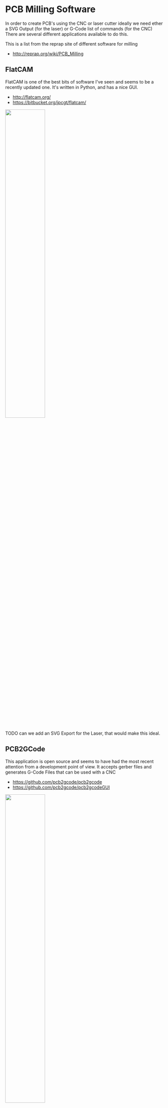 # PCB Milling Software

In order to create PCB's using the CNC or laser cutter ideally we need ether a SVG Output (for the laser) or G-Code list of commands (for the CNC)
There are several different applications available to do this.

This is a list from the reprap site of different software for milling

  * <http://reprap.org/wiki/PCB_Milling>

## FlatCAM

FlatCAM is one of the best bits of software I've seen and seems to be a recently updated one.
It's written in Python, and has a nice GUI.

  * <http://flatcam.org/>
  * <https://bitbucket.org/jpcgt/flatcam/>

<a href="../../images/PCBMilling/FlatCAM-1.png"><img src="../../images/PCBMilling/FlatCAM-1.png" height="50%" width="50%" ></a> <br>

TODO can we add an SVG Export for the Laser, that would make this ideal.

## PCB2GCode

This application is open source and seems to have had the most recent attention from a development point of view.
It accepts gerber files and generates G-Code Files that can be used with a CNC

  * <https://github.com/pcb2gcode/pcb2gcode>
  * <https://github.com/pcb2gcode/pcb2gcodeGUI>

<a href="../../images/PCBMilling/pcb2gcodegui-1.png"><img src="../../images/PCBMilling/pcb2gcodegui-1.png" height="50%" width="50%" ></a> <br>

TODO I'd really like to get the SVG output option working for the Laser Cutter

## Rapid-PCB

This tool seems to be online only but can be used to generate G-Code from gerber files

  * <http://rapid-pcb.com/>

## PCB-GCode

PCB-GCode appears to be one of the older tools originaly developed for generating G-Code from Eagle Files.
However it only appears to work with Eagle, not with Gerber files or KiCad. The last version released was 04/11/2014

  * <http://pcbgcode.org/index.php>
